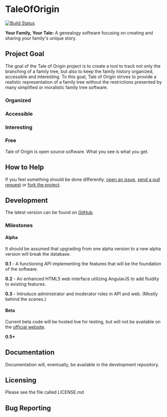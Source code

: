 # TaleOfOrigin

<a href="https://travis-ci.org/Worthwelle/TaleOfOrigin"><img src="https://travis-ci.org/Worthwelle/TaleOfOrigin.svg" alt="Build Status"></a>

**Your Family, Your Tale:** A genealogy software focusing on creating and
sharing your family's unique story.

## Project Goal

The goal of the Tale of Origin project is to create a tool to track not
only the branching of a family tree, but also to keep the family
history organized, accessible and interesting. To this goal, Tale of
Origin strives to provide a realistic representation of a family tree
without the restrictions presented by many simplified or moralistic
family tree software.

### Organized

### Accessible

### Interesting

### Free

Tale of Origin is open source software. What you see is what you get.

## How to Help

If you feel something should be done differently,
[open an issue](https://github.com/Worthwelle/TaleOfOrigin/issues),
[send a pull request](https://github.com/Worthwelle/TaleOfOrigin/pulls)
or [fork the
project](https://github.com/Worthwelle/TaleOfOrigin#fork-destination-box).

## Development

The latest version can be found on [GitHub](https://github.com/Worthwelle/TaleOfOrigin).

### Milestones

#### Alpha

It should be assumed that upgrading from one alpha version to a new alpha version will break the database.

**0.1** - A functioning API implementing the features that will be the foundation of the software.

**0.2** - An enhanced HTML5 web interface utilizing AngularJS to add fluidity to existing features.

**0.3** - Introduce administrator and moderator roles in API and web. (Mostly behind the scenes.)

#### Beta

Current beta code will be hosted live for testing, but will not be available on the [official website](http://taleoforigin.com/).

**0.5+**

## Documentation

Documentation will, eventually, be available in the development repository.

## Licensing

Please see the file called LICENSE.md

## Bug Reporting
